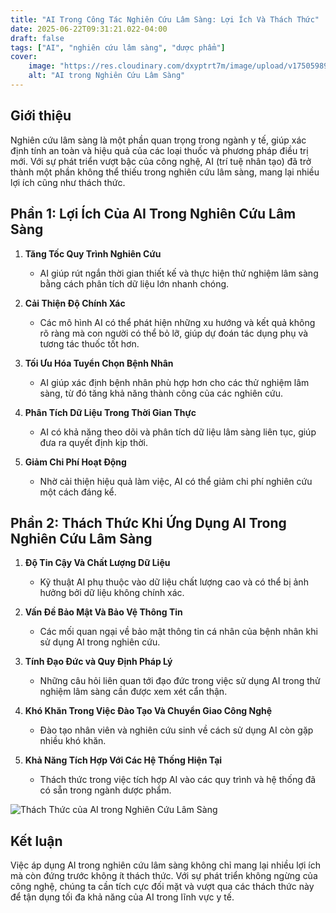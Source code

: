 ```yaml
---
title: "AI Trong Công Tác Nghiên Cứu Lâm Sàng: Lợi Ích Và Thách Thức"
date: 2025-06-22T09:31:21.022-04:00
draft: false
tags: ["AI", "nghiên cứu lâm sàng", "dược phẩm"]
cover:
    image: "https://res.cloudinary.com/dxyptrt7m/image/upload/v1750598906/zvahqiii2x7tjjqpeibq.jpg"
    alt: "AI trong Nghiên Cứu Lâm Sàng"
---
```


## Giới thiệu
Nghiên cứu lâm sàng là một phần quan trọng trong ngành y tế, giúp xác định tính an toàn và hiệu quả của các loại thuốc và phương pháp điều trị mới. Với sự phát triển vượt bậc của công nghệ, AI (trí tuệ nhân tạo) đã trở thành một phần không thể thiếu trong nghiên cứu lâm sàng, mang lại nhiều lợi ích cũng như thách thức.

## Phần 1: Lợi Ích Của AI Trong Nghiên Cứu Lâm Sàng
1. **Tăng Tốc Quy Trình Nghiên Cứu**
   - AI giúp rút ngắn thời gian thiết kế và thực hiện thử nghiệm lâm sàng bằng cách phân tích dữ liệu lớn nhanh chóng.

2. **Cải Thiện Độ Chính Xác**
   - Các mô hình AI có thể phát hiện những xu hướng và kết quả không rõ ràng mà con người có thể bỏ lỡ, giúp dự đoán tác dụng phụ và tương tác thuốc tốt hơn.

3. **Tối Ưu Hóa Tuyển Chọn Bệnh Nhân**
   - AI giúp xác định bệnh nhân phù hợp hơn cho các thử nghiệm lâm sàng, từ đó tăng khả năng thành công của các nghiên cứu.

4. **Phân Tích Dữ Liệu Trong Thời Gian Thực**
   - AI có khả năng theo dõi và phân tích dữ liệu lâm sàng liên tục, giúp đưa ra quyết định kịp thời.

5. **Giảm Chi Phí Hoạt Động**
   - Nhờ cải thiện hiệu quả làm việc, AI có thể giảm chi phí nghiên cứu một cách đáng kể.

## Phần 2: Thách Thức Khi Ứng Dụng AI Trong Nghiên Cứu Lâm Sàng
1. **Độ Tin Cậy Và Chất Lượng Dữ Liệu**
   - Kỹ thuật AI phụ thuộc vào dữ liệu chất lượng cao và có thể bị ảnh hưởng bởi dữ liệu không chính xác.

2. **Vấn Đề Bảo Mật Và Bảo Vệ Thông Tin**
   - Các mối quan ngại về bảo mật thông tin cá nhân của bệnh nhân khi sử dụng AI trong nghiên cứu.

3. **Tính Đạo Đức và Quy Định Pháp Lý**
   - Những câu hỏi liên quan tới đạo đức trong việc sử dụng AI trong thử nghiệm lâm sàng cần được xem xét cẩn thận.

4. **Khó Khăn Trong Việc Đào Tạo Và Chuyển Giao Công Nghệ**
   - Đào tạo nhân viên và nghiên cứu sinh về cách sử dụng AI còn gặp nhiều khó khăn.

5. **Khả Năng Tích Hợp Với Các Hệ Thống Hiện Tại**
   - Thách thức trong việc tích hợp AI vào các quy trình và hệ thống đã có sẵn trong ngành dược phẩm.

![Thách Thức của AI trong Nghiên Cứu Lâm Sàng](https://res.cloudinary.com/dxyptrt7m/image/upload/v1750598968/fhnmkefulbgdju52abxf.jpg)

## Kết luận
Việc áp dụng AI trong nghiên cứu lâm sàng không chỉ mang lại nhiều lợi ích mà còn đứng trước không ít thách thức. Với sự phát triển không ngừng của công nghệ, chúng ta cần tích cực đối mặt và vượt qua các thách thức này để tận dụng tối đa khả năng của AI trong lĩnh vực y tế.
